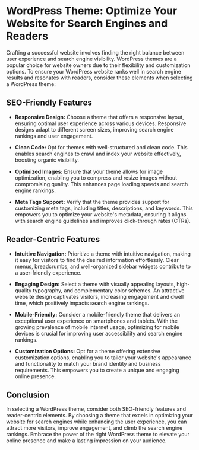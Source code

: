 # WordPress Theme: Optimize Your Website for Search Engines and Readers

Crafting a successful website involves finding the right balance between user experience and search engine visibility. WordPress themes are a popular choice for website owners due to their flexibility and customization options. To ensure your WordPress website ranks well in search engine results and resonates with readers, consider these elements when selecting a WordPress theme:

## SEO-Friendly Features

- **Responsive Design:** Choose a theme that offers a responsive layout, ensuring optimal user experience across various devices. Responsive designs adapt to different screen sizes, improving search engine rankings and user engagement.

- **Clean Code:** Opt for themes with well-structured and clean code. This enables search engines to crawl and index your website effectively, boosting organic visibility.

- **Optimized Images:** Ensure that your theme allows for image optimization, enabling you to compress and resize images without compromising quality. This enhances page loading speeds and search engine rankings.

- **Meta Tags Support:** Verify that the theme provides support for customizing meta tags, including titles, descriptions, and keywords. This empowers you to optimize your website's metadata, ensuring it aligns with search engine guidelines and improves click-through rates (CTRs).



## Reader-Centric Features

- **Intuitive Navigation:** Prioritize a theme with intuitive navigation, making it easy for visitors to find the desired information effortlessly. Clear menus, breadcrumbs, and well-organized sidebar widgets contribute to a user-friendly experience.

- **Engaging Design:** Select a theme with visually appealing layouts, high-quality typography, and complementary color schemes. An attractive website design captivates visitors, increasing engagement and dwell time, which positively impacts search engine rankings.

- **Mobile-Friendly:** Consider a mobile-friendly theme that delivers an exceptional user experience on smartphones and tablets. With the growing prevalence of mobile internet usage, optimizing for mobile devices is crucial for improving user accessibility and search engine rankings.

- **Customization Options:** Opt for a theme offering extensive customization options, enabling you to tailor your website's appearance and functionality to match your brand identity and business requirements. This empowers you to create a unique and engaging online presence.



## Conclusion

In selecting a WordPress theme, consider both SEO-friendly features and reader-centric elements. By choosing a theme that excels in optimizing your website for search engines while enhancing the user experience, you can attract more visitors, improve engagement, and climb the search engine rankings. Embrace the power of the right WordPress theme to elevate your online presence and make a lasting impression on your audience.

